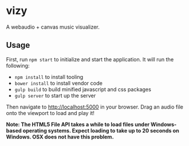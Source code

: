 vizy
====

A webaudio + canvas music visualizer.


Usage
-----

First, run ```npm start``` to initialize and start the application. It will run the following:
* ```npm install``` to install tooling
* ```bower install``` to install vendor code
* ```gulp build``` to build minified javascript and css packages
* ```gulp server``` to start up the server

Then navigate to [http://localhost:5000](http://localhost:5000) in your browser. Drag an audio file onto the viewport to load and play it!

**Note: The HTML5 File API takes a while to load files under Windows-based operating systems. Expect loading to take up to 20 seconds on Windows. OSX does not have this problem.**
